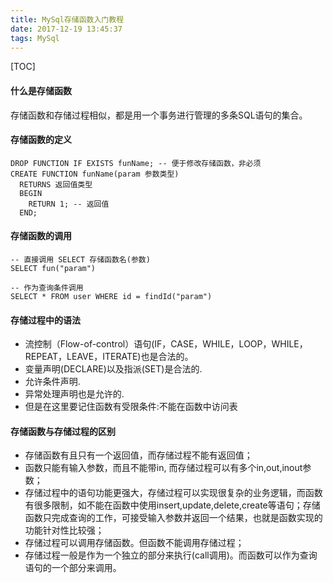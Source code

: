 ```yaml
---
title: MySql存储函数入门教程
date: 2017-12-19 13:45:37
tags: MySql
---
```

[TOC]
#### 什么是存储函数
存储函数和存储过程相似，都是用一个事务进行管理的多条SQL语句的集合。
#### 存储函数的定义

	DROP FUNCTION IF EXISTS funName; -- 便于修改存储函数，非必须
	CREATE FUNCTION funName(param 参数类型)
	  RETURNS 返回值类型
	  BEGIN
	    RETURN 1; -- 返回值
	  END;
	
#### 存储函数的调用
	-- 直接调用 SELECT 存储函数名(参数)
	SELECT fun("param")
	
	-- 作为查询条件调用
	SELECT * FROM user WHERE id = findId("param")
#### 存储过程中的语法

- 流控制（Flow-of-control）语句(IF，CASE，WHILE，LOOP，WHILE，REPEAT，LEAVE，ITERATE)也是合法的。
- 变量声明(DECLARE)以及指派(SET)是合法的. 
- 允许条件声明. 
- 异常处理声明也是允许的. 
- 但是在这里要记住函数有受限条件:不能在函数中访问表
#### 存储函数与存储过程的区别

- 存储函数有且只有一个返回值，而存储过程不能有返回值；
- 函数只能有输入参数，而且不能带in, 而存储过程可以有多个in,out,inout参数；
- 存储过程中的语句功能更强大，存储过程可以实现很复杂的业务逻辑，而函数有很多限制，如不能在函数中使用insert,update,delete,create等语句；存储函数只完成查询的工作，可接受输入参数并返回一个结果，也就是函数实现的功能针对性比较强；
- 存储过程可以调用存储函数。但函数不能调用存储过程；
- 存储过程一般是作为一个独立的部分来执行(call调用)。而函数可以作为查询语句的一个部分来调用。